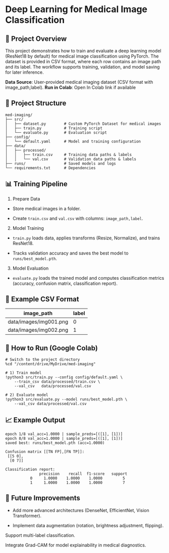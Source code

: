 # Deep Learning for Medical Image Classification

## 📌 Project Overview
This project demonstrates how to train and evaluate a deep learning model (ResNet18 by default) for medical image classification using PyTorch. The dataset is provided in CSV format, where each row contains an image path and its label. The workflow supports training, validation, and model saving for later inference.

**Data Source**: User-provided medical imaging dataset (CSV format with image_path,label).
**Run in Colab**: Open In Colab link if available

## 📂 Project Structure
```
med-imaging/  
├── src/  
│   ├── dataset.py        # Custom PyTorch Dataset for medical images  
│   ├── train.py          # Training script  
│   └── evaluate.py       # Evaluation script  
├── config/  
│   └── default.yaml      # Model and training configuration  
├── data/  
│   ├── processed/  
│   │   ├── train.csv     # Training data paths & labels  
│   │   └── val.csv       # Validation data paths & labels  
├── runs/                 # Saved models and logs  
└── requirements.txt      # Dependencies  
```

## 📊 Training Pipeline

1. Prepare Data

* Store medical images in a folder.

* Create ```train.csv``` and ```val.csv``` with columns: ```image_path,label```.

2. Model Training

* ```train.py``` loads data, applies transforms (Resize, Normalize), and trains ResNet18.

* Tracks validation accuracy and saves the best model to ```runs/best_model.pth```.

3. Model Evaluation

* ```evaluate.py``` loads the trained model and computes classification metrics (accuracy, confusion matrix, classification report).

## 🧮 Example CSV Format

| image_path              | label |
|-------------------------|-------|
| data/images/img001.png  | 0     |
| data/images/img002.png  | 1     |

## 🚀 How to Run (Google Colab)
```
# Switch to the project directory
%cd "/content/drive/MyDrive/med-imaging"

# 1) Train model
!python3 src/train.py --config config/default.yaml \
    --train_csv data/processed/train.csv \
    --val_csv   data/processed/val.csv

# 2) Evaluate model
!python3 src/evaluate.py --model runs/best_model.pth \
    --val_csv data/processed/val.csv
```

## 📈 Example Output
```
epoch 1/8 val_acc=1.0000 | sample_preds=[([1], [1])]
epoch 8/8 val_acc=1.0000 | sample_preds=[([1], [1])]
saved best: runs/best_model.pth (acc=1.0000)

Confusion matrix [[TN FP],[FN TP]]:
 [[5 0],
  [0 7]]

Classification report:
               precision    recall  f1-score   support
           0     1.0000    1.0000    1.0000         5
           1     1.0000    1.0000    1.0000         7

```
## 🔧 Future Improvements

* Add more advanced architectures (DenseNet, EfficientNet, Vision Transformer).

* Implement data augmentation (rotation, brightness adjustment, flipping).

Support multi-label classification.

Integrate Grad-CAM for model explainability in medical diagnostics.
